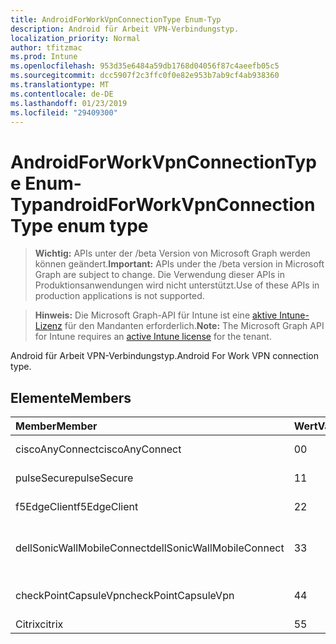 ```yaml
---
title: AndroidForWorkVpnConnectionType Enum-Typ
description: Android für Arbeit VPN-Verbindungstyp.
localization_priority: Normal
author: tfitzmac
ms.prod: Intune
ms.openlocfilehash: 953d35e6484a59db1768d04056f87c4aeefb05c5
ms.sourcegitcommit: dcc5907f2c3ffc0f0e82e953b7ab9cf4ab938360
ms.translationtype: MT
ms.contentlocale: de-DE
ms.lasthandoff: 01/23/2019
ms.locfileid: "29409300"
---
```

# <a name="androidforworkvpnconnectiontype-enum-type"></a><span data-ttu-id="20896-103">AndroidForWorkVpnConnectionType Enum-Typ</span><span class="sxs-lookup"><span data-stu-id="20896-103">androidForWorkVpnConnectionType enum type</span></span>

> <span data-ttu-id="20896-104">**Wichtig:** APIs unter der /beta Version von Microsoft Graph werden können geändert.</span><span class="sxs-lookup"><span data-stu-id="20896-104">**Important:** APIs under the /beta version in Microsoft Graph are subject to change.</span></span> <span data-ttu-id="20896-105">Die Verwendung dieser APIs in Produktionsanwendungen wird nicht unterstützt.</span><span class="sxs-lookup"><span data-stu-id="20896-105">Use of these APIs in production applications is not supported.</span></span>

> <span data-ttu-id="20896-106">**Hinweis:** Die Microsoft Graph-API für Intune ist eine [aktive Intune-Lizenz](https://go.microsoft.com/fwlink/?linkid=839381) für den Mandanten erforderlich.</span><span class="sxs-lookup"><span data-stu-id="20896-106">**Note:** The Microsoft Graph API for Intune requires an [active Intune license](https://go.microsoft.com/fwlink/?linkid=839381) for the tenant.</span></span>

<span data-ttu-id="20896-107">Android für Arbeit VPN-Verbindungstyp.</span><span class="sxs-lookup"><span data-stu-id="20896-107">Android For Work VPN connection type.</span></span>

## <a name="members"></a><span data-ttu-id="20896-108">Elemente</span><span class="sxs-lookup"><span data-stu-id="20896-108">Members</span></span>
|<span data-ttu-id="20896-109">Member</span><span class="sxs-lookup"><span data-stu-id="20896-109">Member</span></span>|<span data-ttu-id="20896-110">Wert</span><span class="sxs-lookup"><span data-stu-id="20896-110">Value</span></span>|<span data-ttu-id="20896-111">Beschreibung</span><span class="sxs-lookup"><span data-stu-id="20896-111">Description</span></span>|
|:---|:---|:---|
|<span data-ttu-id="20896-112">ciscoAnyConnect</span><span class="sxs-lookup"><span data-stu-id="20896-112">ciscoAnyConnect</span></span>|<span data-ttu-id="20896-113">0</span><span class="sxs-lookup"><span data-stu-id="20896-113">0</span></span>|<span data-ttu-id="20896-114">Cisco AnyConnect.</span><span class="sxs-lookup"><span data-stu-id="20896-114">Cisco AnyConnect.</span></span>|
|<span data-ttu-id="20896-115">pulseSecure</span><span class="sxs-lookup"><span data-stu-id="20896-115">pulseSecure</span></span>|<span data-ttu-id="20896-116">1</span><span class="sxs-lookup"><span data-stu-id="20896-116">1</span></span>|<span data-ttu-id="20896-117">Pulse sichern.</span><span class="sxs-lookup"><span data-stu-id="20896-117">Pulse Secure.</span></span>|
|<span data-ttu-id="20896-118">f5EdgeClient</span><span class="sxs-lookup"><span data-stu-id="20896-118">f5EdgeClient</span></span>|<span data-ttu-id="20896-119">2</span><span class="sxs-lookup"><span data-stu-id="20896-119">2</span></span>|<span data-ttu-id="20896-120">F5-Edge-Client.</span><span class="sxs-lookup"><span data-stu-id="20896-120">F5 Edge Client.</span></span>|
|<span data-ttu-id="20896-121">dellSonicWallMobileConnect</span><span class="sxs-lookup"><span data-stu-id="20896-121">dellSonicWallMobileConnect</span></span>|<span data-ttu-id="20896-122">3</span><span class="sxs-lookup"><span data-stu-id="20896-122">3</span></span>|<span data-ttu-id="20896-123">Dell SonicWALL Mobile Verbindung.</span><span class="sxs-lookup"><span data-stu-id="20896-123">Dell SonicWALL Mobile Connection.</span></span>|
|<span data-ttu-id="20896-124">checkPointCapsuleVpn</span><span class="sxs-lookup"><span data-stu-id="20896-124">checkPointCapsuleVpn</span></span>|<span data-ttu-id="20896-125">4</span><span class="sxs-lookup"><span data-stu-id="20896-125">4</span></span>|<span data-ttu-id="20896-126">Überprüfen Sie Punkt "Kapseln" VPN.</span><span class="sxs-lookup"><span data-stu-id="20896-126">Check Point Capsule VPN.</span></span>|
|<span data-ttu-id="20896-127">Citrix</span><span class="sxs-lookup"><span data-stu-id="20896-127">citrix</span></span>|<span data-ttu-id="20896-128">5</span><span class="sxs-lookup"><span data-stu-id="20896-128">5</span></span>|<span data-ttu-id="20896-129">Citrix</span><span class="sxs-lookup"><span data-stu-id="20896-129">Citrix</span></span>|




